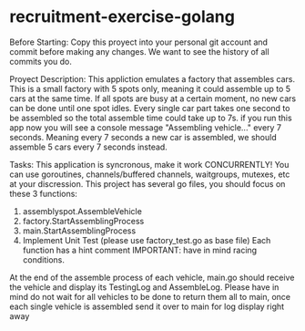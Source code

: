 # recruitment-exercise-golang
Before Starting:
Copy this proyect into your personal git account and commit before making any changes. We want to see the history of all commits you do.

Proyect Description:
This appliction emulates a factory that assembles cars. This is a small factory with 5 spots only, meaning it could assemble up to 5 cars at the same time. 
If all spots are busy at a certain moment, no new cars can be done until one spot idles. Every single car part takes one second to be assembled so the 
total assemble time could take up to 7s. if you run this app now you will see a console message "Assembling vehicle..." every 7 seconds. Meaning every 7
seconds a new car is assembled, we should assemble 5 cars every 7 seconds instead.

Tasks:
This application is syncronous, make it work CONCURRENTLY! You can use goroutines, channels/buffered channels, waitgroups, mutexes, etc at your 
discression.
This project has several go files, you should focus on these 3 functions:
1. assemblyspot.AssembleVehicle
2. factory.StartAssemblingProcess
3. main.StartAssemblingProcess
4. Implement Unit Test (please use factory_test.go as base file)
Each function has a hint comment
IMPORTANT: have in mind racing conditions.

At the end of the assemble process of each vehicle, main.go should receive the vehicle and display its TestingLog and AssembleLog. Please have in mind do not wait for all
vehicles to be done to return them all to main, once each single vehicle is assembled send it over to main for log display right away
